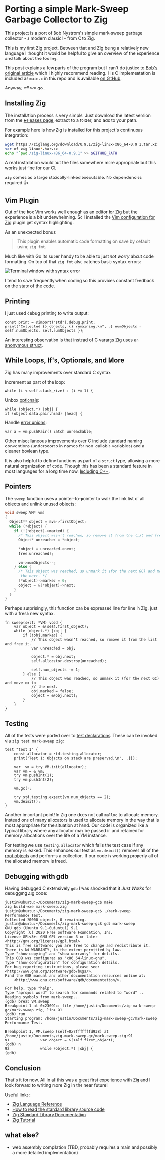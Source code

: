 # Porting a simple Mark-Sweep Garbage Collector to Zig

This project is a port of Bob Nystrom's simple mark-sweep garbage collector - a modern classic! - from C to Zig. 

This is my first Zig project. Between that and Zig being a relatively new language I thought it would be helpful to give an overview of the experience and talk about the tooling.

This post explains a few parts of the program but I can't do justice to [Bob's original article](https://journal.stuffwithstuff.com/2013/12/08/babys-first-garbage-collector/) which I highly recommend reading. His C implementation is included as `main.c` in this repo and is available [on GitHub](https://github.com/munificent/mark-sweep).

Anyway, off we go...

## Installing Zig

The installation process is very simple. Just download the latest version from the [Releases page](https://ziglang.org/download/), extract to a folder, and add to your path.

For example here is how Zig is installed for this project's continuous integration: 

```bash
wget https://ziglang.org/download/0.9.1/zig-linux-x86_64-0.9.1.tar.xz
tar xf zig-linux*.tar.xz
echo "`pwd`/zig-linux-x86_64-0.9.1" >> $GITHUB_PATH
```

A real installation would put the files somewhere more appropriate but this works just fine for our CI.

`zig` comes as a large statically-linked executable. No dependencies required :thumbsup:.

## Vim Plugin

Out of the box Vim works well enough as an editor for Zig but the experience is a bit underwhelming. So I installed the [Vim configuration for Zig](https://github.com/ziglang/zig.vim) plugin get syntax highlighting.

As an unexpected bonus:

> This plugin enables automatic code formatting on save by default using `zig fmt`.

Much like with Go its super handy to be able to just *not worry* about code formatting. On top of that `zig fmt` also catches basic syntax errors:

![Terminal window with syntax error](zig-fmt-syntax-error.webp "Terminal window with syntax error")

I tend to save frequently when coding so this provides constant feedback on the state of the code.

## Printing

I just used debug printing to write output:

```zig
const print = @import("std").debug.print;
print("Collected {} objects, {} remaining.\n", .{ numObjects - self.numObjects, self.numObjects });
```

An interesting observation is that instead of C varargs Zig uses an [anonymous struct](https://ziglang.org/documentation/master/#Anonymous-List-Literals). 

## While Loops, If's, Optionals, and More

Zig has many improvements over standard C syntax.

Increment as part of the loop:

```zig
while (i < self.stack_size) : (i += 1) {
```

Unbox [optionals](https://ziglang.org/documentation/master/#Optionals):

```zig
while (object.*) |obj| {
if (object.data.pair.head) |head| {
```

Handle [error unions](https://ziglang.org/documentation/master/#Error-Union-Type):

```zig
var a = vm.pushPair() catch unreachable;
```

Other miscellaneous improvements over C include standard naming conventions (underscores in names for non-callable variables) and a cleaner boolean type.

It is also helpful to define functions as part of a `struct` type, allowing a more natural organization of code. Though this has been a standard feature in most languages for a long time now. [Including C++](https://stackoverflow.com/a/13125960/101258).
## Pointers

The `sweep` function uses a pointer-to-pointer to walk the link list of all objects and unlink unused objects:

```c
void sweep(VM* vm)
{
  Object** object = &vm->firstObject;
  while (*object) {
    if (!(*object)->marked) {
      /* This object wasn't reached, so remove it from the list and free it. */
      Object* unreached = *object;

      *object = unreached->next;
      free(unreached);

      vm->numObjects--;
    } else {
      /* This object was reached, so unmark it (for the next GC) and move on to
       the next. */
      (*object)->marked = 0;
      object = &(*object)->next;
    }
  }
}
```

Perhaps surprisingly, this function can be expressed line for line in Zig, just with a fresh new syntax. 

```zig
fn sweep(self: *VM) void {
    var object = &(self.first_object);
    while (object.*) |obj| {
        if (!obj.marked) {
            // This object wasn't reached, so remove it from the list and free it.
            var unreached = obj;

            object.* = obj.next;
            self.allocator.destroy(unreached);

            self.num_objects -= 1;
        } else {
            // This object was reached, so unmark it (for the next GC) and move on to
            // the next.
            obj.marked = false;
            object = &(obj.next);
        }
    }
}
```

## Testing

All of the tests were ported over to [test declarations](https://ziglang.org/documentation/master/#Zig-Test). These can be invoked via `zig test mark-sweep.zig`:

```zig
test "test 1" {
    const allocator = std.testing.allocator;
    print("Test 1: Objects on stack are preserved.\n", .{});

    var _vm = try VM.init(allocator);
    var vm = &_vm;
    try vm.pushInt(1);
    try vm.pushInt(2);

    vm.gc();

    try std.testing.expect(vm.num_objects == 2);
    vm.deinit();
}
```

Another important point! In Zig one does not call `malloc` to allocate memory. Instead one of many allocators is used to allocate memory in the way that is most appropriate for the situation at hand. Our code is organized like a typical library where any allocator may be passed in and retained for memory allocations over the life of a VM instance. 

For testing we use `testing.allocator` which fails the test case if any memory is leaked. This enhances our test as `vm.deinit()` removes all of the [root objects](https://www.memorymanagement.org/glossary/r.html#term-root) and performs a collection. If our code is working properly all of the allocated memory is freed.

## Debugging with gdb

Having debugged C extensively `gdb` I was shocked that it *Just Works* for debugging Zig code: 

```shell
justin@ubuntu:~/Documents/zig-mark-sweep-gc$ make
zig build-exe mark-sweep.zig
justin@ubuntu:~/Documents/zig-mark-sweep-gc$ ./mark-sweep 
Performance Test.
Collected 20000 objects, 0 remaining.
justin@ubuntu:~/Documents/zig-mark-sweep-gc$ gdb mark-sweep 
GNU gdb (Ubuntu 9.1-0ubuntu1) 9.1
Copyright (C) 2020 Free Software Foundation, Inc.
License GPLv3+: GNU GPL version 3 or later <http://gnu.org/licenses/gpl.html>
This is free software: you are free to change and redistribute it.
There is NO WARRANTY, to the extent permitted by law.
Type "show copying" and "show warranty" for details.
This GDB was configured as "x86_64-linux-gnu".
Type "show configuration" for configuration details.
For bug reporting instructions, please see:
<http://www.gnu.org/software/gdb/bugs/>.
Find the GDB manual and other documentation resources online at:
    <http://www.gnu.org/software/gdb/documentation/>.

For help, type "help".
Type "apropos word" to search for commands related to "word"...
Reading symbols from mark-sweep...
(gdb) break VM.sweep
Breakpoint 1 at 0x23091c: file /home/justin/Documents/zig-mark-sweep-gc/mark-sweep.zig, line 91.
(gdb) run
Starting program: /home/justin/Documents/zig-mark-sweep-gc/mark-sweep 
Performance Test.

Breakpoint 1, VM.sweep (self=0x7fffffffd938) at /home/justin/Documents/zig-mark-sweep-gc/mark-sweep.zig:91
91              var object = &(self.first_object);
(gdb) n
92              while (object.*) |obj| {
(gdb) 
```

## Conclusion

That's it for now. All in all this was a great first experience with Zig and I look forward to writing more Zig in the near future!

Useful links:

- [Zig Language Reference](https://ziglang.org/documentation/master/)
- [How to read the standard library source code](https://github.com/ziglang/zig/wiki/How-to-read-the-standard-library-source-code)
- [Zig Standard Library Documentation](https://ziglang.org/documentation/master/std/)
- [Zig Tutorial](https://ziglearn.org/)

## what else?

- web assembly compilation (TBD, probably requires a main and possibly a more detailed implementation)

